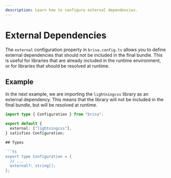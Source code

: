 ```yaml
---
description: Learn how to configure external dependencies.
---
```


# External Dependencies

The `external` configuration property in `brisa.config.ts` allows you to define external dependencies that should not be included in the final bundle. This is useful for libraries that are already included in the runtime environment, or for libraries that should be resolved at runtime.

## Example

In the next example, we are importing the `lightningcss` library as an external dependency. This means that the library will not be included in the final bundle, but will be resolved at runtime.


```ts
import type { Configuration } from "brisa";

export default {
  external: ["lightningcss"],
} satisfies Configuration;

## Types

```ts
export type Configuration = {
  // ...
  external?: string[];
};
```